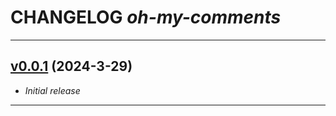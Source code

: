 # CHANGELOG *oh-my-comments*

---

## [v0.0.1](https://github.com/cophilot/oh-my-comments/tree/0.0.1) (2024-3-29)

* *Initial release*

---
